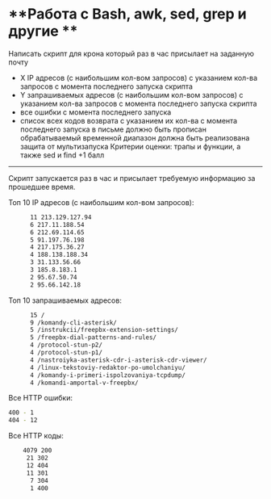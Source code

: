 # **Работа с Bash, awk, sed, grep и другие **
Написать скрипт для крона который раз в час присылает на заданную почту 
- X IP адресов (с наибольшим кол-вом запросов) с указанием кол-ва запросов c момента последнего запуска скрипта
- Y запрашиваемых адресов (с наибольшим кол-вом запросов) с указанием кол-ва запросов c момента последнего запуска скрипта
- все ошибки c момента последнего запуска
- список всех кодов возврата с указанием их кол-ва с момента последнего запуска
в письме должно быть прописан обрабатываемый временной диапазон
должна быть реализована защита от мультизапуска
Критерии оценки: 
трапы и функции, а также sed и find +1 балл

------------

Скрипт запускается раз в час и присылает требуемую информацию за прошедшее время.

Топ 10  IP адресов (с наибольшим кол-вом запросов):
```bash
      11 213.129.127.94
      6 217.11.188.54
      6 212.69.114.65
      5 91.197.76.198
      4 217.175.36.27
      4 188.138.188.34
      3 31.133.56.66
      3 185.8.183.1
      2 95.67.50.74
      2 95.66.142.18
```

Топ 10 запрашиваемых адресов:
```bash
      15 /
      9 /komandy-cli-asterisk/
      5 /instrukcii/freepbx-extension-settings/
      5 /freepbx-dial-patterns-and-rules/
      4 /protocol-stun-p2/
      4 /protocol-stun-p1/
      4 /nastroiyka-asterisk-cdr-i-asterisk-cdr-viewer/
      4 /linux-tekstoviy-redaktor-po-umolchaniyu/
      4 /komandy-i-primeri-ispolzovaniya-tcpdump/
      4 /komandi-amportal-v-freepbx/
```

Все HTTP ошибки:
```bash
400 - 1
404 - 12
```

Все HTTP коды:
```bash
    4079 200
     21 302
     12 404
     11 301
      7 304
      1 400
```